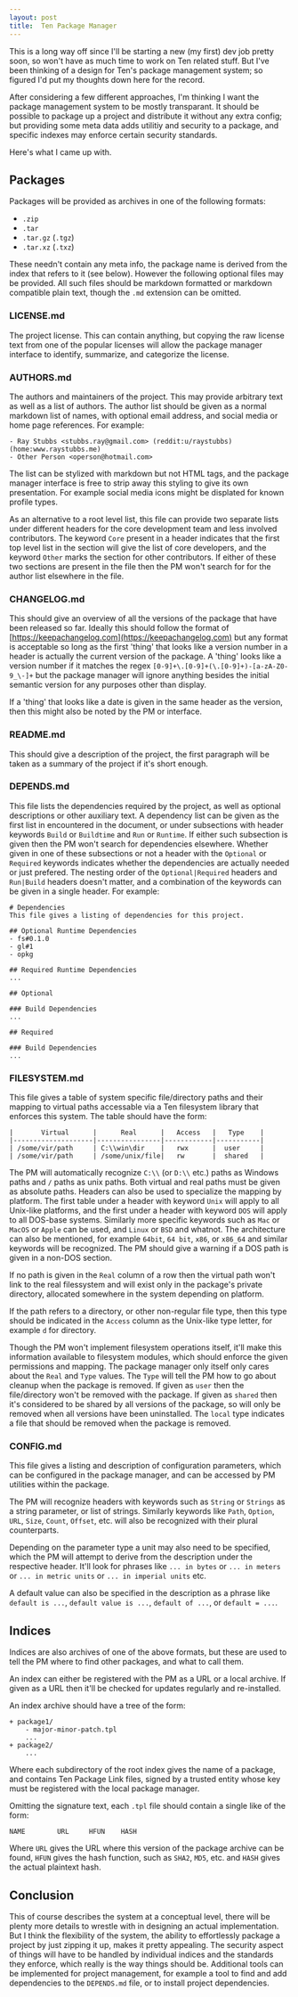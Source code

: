```yaml
---
layout: post
title:  Ten Package Manager
---
```


This is a long way off since I'll be starting a new (my first) dev
job pretty soon, so won't have as much time to work on Ten related
stuff.  But I've been thinking of a design for Ten's package management
system; so figured I'd put my thoughts down here for the record.

After considering a few different approaches, I'm thinking I want the
package management system to be mostly transparant.  It should be
possible to package up a project and distribute it without any extra
config; but providing some meta data adds utilitiy and security to
a package, and specific indexes may enforce certain security standards.

Here's what I came up with.

## Packages
Packages will be provided as archives in one of the following formats:

- `.zip`
- `.tar`
- `.tar.gz` (`.tgz`)
- `.tar.xz` (`.txz`)

These needn't contain any meta info, the package name is derived from
the index that refers to it (see below).  However the following optional
files may be provided.  All such files should be markdown formatted or
markdown compatible plain text, though the `.md` extension can be
omitted.

### LICENSE.md
The project license.  This can contain anything, but copying the raw
license text from one of the popular licenses will allow the package
manager interface to identify, summarize, and categorize the license.

### AUTHORS.md
The authors and maintainers of the project.  This may provide arbitrary
text as well as a list of authors.  The author list should be given
as a normal markdown list of names, with optional email address,
and social media or home page references.  For example:

    - Ray Stubbs <stubbs.ray@gmail.com> (reddit:u/raystubbs) (home:www.raystubbs.me)
    - Other Person <operson@hotmail.com>

The list can be stylized with markdown but not HTML tags, and the
package manager interface is free to strip away this styling to
give its own presentation.  For example social media icons might
be displated for known profile types.

As an alternative to a root level list, this file can provide two
separate lists under different headers for the core development
team and less involved contributors.  The keyword `Core` present
in a header indicates that the first top level list in the section
will give the list of core developers, and the keyword `Other`
marks the section for other contributors.  If either of these two
sections are present in the file then the PM won't search for
for the author list elsewhere in the file.

### CHANGELOG.md
This should give an overview of all the versions of the package
that have been released so far.  Ideally this should follow the
format of [https://keepachangelog.com](https://keepachangelog.com)
but any format is acceptable so long as the first 'thing' that
looks like a version number in a header is actually the current
version of the package.  A 'thing' looks like a version number if
it matches the regex `[0-9]+\.[0-9]+(\.[0-9]+)-[a-zA-Z0-9_\-]+`
but the package manager will ignore anything besides the initial
semantic version for any purposes other than display.

If a 'thing' that looks like a date is given in the same header
as the version, then this might also be noted by the PM or interface.

### README.md
This should give a description of the project, the first paragraph
will be taken as a summary of the project if it's short enough.

### DEPENDS.md
This file lists the dependencies required by the project, as well
as optional descriptions or other auxiliary text.  A dependency
list can be given as the first list in encountered in the document,
or under subsections with header keywords `Build` or `Buildtime`
and `Run` or `Runtime`.  If either such subsection is given then
the PM won't search for dependencies elsewhere.  Whether given in
one of these subsections or not a header with the `Optional` or
`Required` keywords indicates whether the dependencies are actually
needed or just prefered.  The nesting order of the `Optional|Required`
headers and `Run|Build` headers doesn't matter, and a combination
of the keywords can be given in a single header.  For example:

    # Dependencies
    This file gives a listing of dependencies for this project.
    
    ## Optional Runtime Dependencies
    - fs#0.1.0
    - gl#1
    - opkg
    
    ## Required Runtime Dependencies
    ...
    
    ## Optional
    
    ### Build Dependencies
    ...
    
    ## Required
    
    ### Build Dependencies
    ...

### FILESYSTEM.md
This file gives a table of system specific file/directory paths
and their mapping to virtual paths accessable via a Ten filesystem
library that enforces this system.  The table should have the form:

    |       Virtual      |      Real      |   Access   |   Type    |
    |--------------------|----------------|------------|-----------|
    | /some/vir/path     | C:\\win\dir    |   rwx      |  user     |
    | /some/vir/path     | /some/unix/file|   rw       |  shared   |

The PM will automatically recognize `C:\\` (or `D:\\` etc.) paths
as Windows paths and `/` paths as unix paths.  Both virtual and real
paths must be given as absolute paths.  Headers can also be used to
specialize the mapping by platform.  The first table under a header
with keyword `Unix` will apply to all Unix-like platforms, and the
first under a header with keyword `DOS` will apply to all DOS-base
systems.  Similarly more specific keywords such as `Mac` or `MacOS`
or `Apple` can be used, and `Linux` or `BSD` and whatnot.  The
architecture can also be mentioned, for example `64bit`, `64 bit`,
`x86`, or `x86_64` and similar keywords will be recognized.  The
PM should give a warning if a DOS path is given in a non-DOS section.

If no path is given in the `Real` column of a row then the virtual
path won't link to the real filessystem and will exist only in the
package's private directory, allocated somewhere in the system
depending on platform.

If the path refers to a directory, or other non-regular file type,
then this type should be indicated in the `Access` column as the
Unix-like type letter, for example `d` for directory.

Though the PM won't implement filesystem operations itself, it'll
make this information available to filesystem modules, which should
enforce the given permissions and mapping.  The package manager only
itself only cares about the `Real` and `Type` values.  The `Type`
will tell the PM how to go about cleanup when the package is removed.
If given as `user` then the file/directory won't be removed with
the package.  If given as `shared` then it's considered to be shared
by all versions of the package, so will only be removed when all
versions have been uninstalled.  The `local` type indicates a file
that should be removed when the package is removed.

### CONFIG.md
This file gives a listing and description of configuration parameters,
which can be configured in the package manager, and can be accessed
by PM utilities within the package.

The PM will recognize headers with keywords such as `String` or
`Strings` as a string parameter, or list of strings.  Similarly
keywords like `Path`, `Option`, `URL`, `Size`, `Count`, `Offset`,
etc. will also be recognized with their plural counterparts.

Depending on the parameter type a unit may also need to be specified,
which the PM will attempt to derive from the description under the
respective header.  It'll look for phrases like `... in bytes` or
`... in meters` or `... in metric units` or `... in imperial units`
etc.

A default value can also be specified in the description as a phrase
like `default is ...`, `default value is ...`, `default of ...`, or
`default = ...`.

## Indices
Indices are also archives of one of the above formats, but these
are used to tell the PM where to find other packages, and what
to call them.

An index can either be registered with the PM as a URL or a local
archive.  If given as a URL then it'll be checked for updates
regularly and re-installed.

An index archive should have a tree of the form:

    + package1/
        - major-minor-patch.tpl
        ...
    + package2/
        ...

Where each subdirectory of the root index gives the name of a package,
and contains Ten Package Link files, signed by a trusted entity whose
key must be registered with the local package manager.

Omitting the signature text, each `.tpl` file should contain
a single like of the form:

    NAME        URL     HFUN    HASH

Where `URL` gives the URL where this version of the package
archive can be found, `HFUN` gives the hash function, such as
`SHA2`, `MD5`, etc. and `HASH` gives the actual plaintext hash.

## Conclusion
This of course describes the system at a conceptual level, there
will be plenty more details to wrestle with in designing an actual
implementation.  But I think the flexibility of the system, the
ability to effortlessly package a project by just zipping it up,
makes it pretty appealing.  The security aspect of things will have
to be handled by individual indices and the standards they enforce,
which really is the way things should be.  Additional tools can
be implemented for project management, for example a tool to find
and add dependencies to the `DEPENDS.md` file, or to install
project dependencies.
